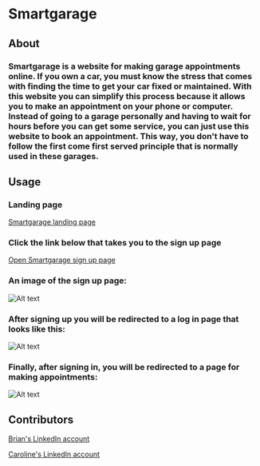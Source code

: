 # Smartgarage


## About

### Smartgarage is a website for making garage appointments online. If you own a car, you must know the stress that comes with finding the time to get your car fixed or maintained. With this website you can simplify this process because it allows you to make an appointment on your phone or computer. Instead of going to a garage personally and having to wait for hours before you can get some service, you can just use this website to book an appointment. This way, you don't have to follow the first come first served principle that is normally used in these garages.


## Usage

### Landing page
<a href="https://smartgarage-phi.vercel.app/" target="_blank">Smartgarage landing page</a>

### Click the link below that takes you to the sign up page
<a href="https://smartgarage-phi.vercel.app/create" target="_blank">Open Smartgarage sign up page</a>

### An image of the sign up page:
![Alt text](public/images/signUp.png)

### After signing up you will be redirected to a log in page that looks like this:
![Alt text](public/images/signIn.png)

### Finally, after signing in, you will be redirected to a page for making appointments:
![Alt text](public/images/appointment.png)


## Contributors

<a href="https://www.linkedin.com/in/brian-kyalo-17a438243" target="_blank">Brian's LinkedIn account</a>

<a href="https://www.linkedin.com/in/caroline-kalumu" target="_blank">Caroline's LinkedIn account</a>

